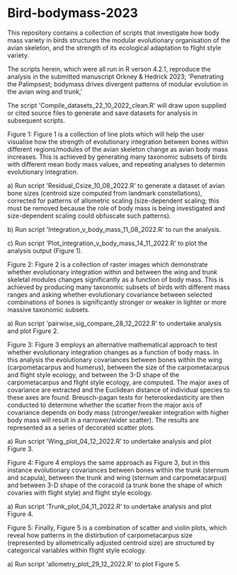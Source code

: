 # Bird-bodymass-2023
This repository contains a collection of scripts that investigate how body mass variety in birds structures the modular evolutionary organisation of the avian skeleton, and the strength of its ecological adaptation to flight style variety.

The scripts herein, which were all run in R verson 4.2.1, reproduce the analysis in the submitted manuscript Orkney & Hedrick 2023; 'Penetrating the Palimpsest; bodymass drives divergent patterns of modular evolution in the avian wing and trunk,'

The script 'Compile_datasets_22_10_2022_clean.R' will draw upon supplied or cited source files to generate and save datasets for analysis in subsequent scripts.

Figure 1:
Figure 1 is a collection of line plots which will help the user visualise how the strength of evolutionary integration between bones within different regions/modules of the avian skeleton change as avian body mass increases. This is achieved by generating many taxonomic subsets of birds with different mean body mass values, and repeating analyses to determin evolutionary integration.

a) Run script 'Residual_Csize_10_08_2022.R' to generate a dataset of avian bone sizes (centroid size computed from landmark constellations), corrected for patterns of allometric scaling (size-dependent scaling; this must be removed because the role of body mass is being investigated and size-dependent scaling could obfuscate such patterns).

b) Run script 'Integration_v_body_mass_11_08_2022.R' to run the analysis.

c) Run script 'Plot_integration_v_body_mass_14_11_2022.R' to plot the analysis output (Figure 1).


Figure 2:
Figure 2 is a collection of raster images which demonstrate whether evolutionary integration within and between the wing and trunk skeletal modules changes significantly as a function of body mass. This is achieved by producing many taxonomic subsets of birds with different mass ranges and asking whether evolutionary covariance between selected combinations of bones is significantly stronger or weaker in lighter or more massive taxonomic subsets. 

a) Run script 'pairwise_sig_compare_28_12_2022.R' to undertake analysis and plot Figure 2.

Figure 3: 
Figure 3 employs an alternative mathematical approach to test whether evolutionary integration changes as a function of body mass. In this analysis the evolutionary covariances between bones within the wing (carpometacarpus and humerus), between the size of the carpometacarpus and flight style ecology, and between the 3-D shape of the carpometacarpus and flight style ecology, are computed. The major axes of covariance are extracted and the Euclidean distance of individual species to these axes are found. Breusch-pagan tests for heteroskedasticity are then conducted to determine whether the scatter from the major axis of covariance depends on body mass (stronger/weaker integration with higher body mass will result in a narrower/wider scatter).
The results are represented as a series of decorated scatter plots. 

a) Run script 'Wing_plot_04_12_2022.R' to undertake analysis and plot Figure 3.


Figure 4:
Figure 4 employs the same approach as Figure 3, but in this instance evolutionary covariances between bones within the trunk (sternum and scapula), between the trunk and wing (sternum and carpometacarpus) and between 3-D shape of the coracoid (a trunk bone the shape of which covaries with flight style) and flight style ecology. 

a) Run script 'Trunk_plot_04_11_2022.R' to undertake analysis and plot Figure 4.


Figure 5:
Finally, Figure 5 is a combination of scatter and violin plots, which reveal how patterns in the distirbution of carpometacarpus size (represented by allometrically adjusted centroid size) are structured by categorical variables within flight style ecology. 

a) Run script 'allometry_plot_29_12_2022.R' to plot Figure 5.
